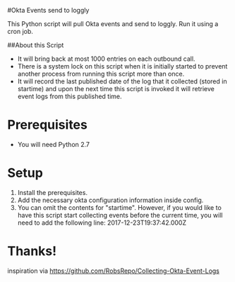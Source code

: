 #Okta Events send to loggly

This Python script will pull Okta events and send to loggly. Run it using a cron job.

##About this Script
- It will bring back at most 1000 entries on each outbound call. 
- There is a system lock on this script when it is initially started to prevent another process from running this script more than once.
- It will record the last published date of the log that it collected (stored in startime) and upon the next time this script is invoked it will retrieve event logs from this published time.
 
# Prerequisites
-	You will need Python 2.7

# Setup
1. Install the prerequisites.
2. Add the necessary okta configuration information inside config.
3. You can omit the contents for "startime". However, if you would like to have this script start collecting events before the current time, you will need to add the following line:
 2017-12-23T19:37:42.000Z  

# Thanks!
inspiration via https://github.com/RobsRepo/Collecting-Okta-Event-Logs

